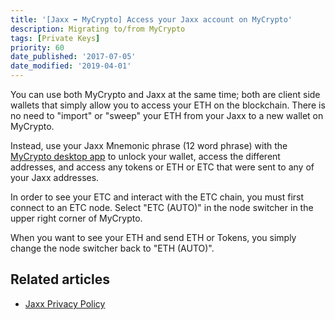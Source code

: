 ```yaml
---
title: '[Jaxx ➡ MyCrypto] Access your Jaxx account on MyCrypto'
description: Migrating to/from MyCrypto
tags: [Private Keys]
priority: 60
date_published: '2017-07-05'
date_modified: '2019-04-01'
---
```


You can use both MyCrypto and Jaxx at the same time; both are client side wallets that simply allow you to access your ETH on the blockchain. There is no need to "import" or "sweep" your ETH from your Jaxx to a new wallet on MyCrypto.

Instead, use your Jaxx Mnemonic phrase (12 word phrase) with the [MyCrypto desktop app](https://download.mycrypto.com/) to unlock your wallet, access the different addresses, and access any tokens or ETH or ETC that were sent to any of your Jaxx addresses.

In order to see your ETC and interact with the ETC chain, you must first connect to an ETC node. Select "ETC (AUTO)" in the node switcher in the upper right corner of MyCrypto.

When you want to see your ETH and send ETH or Tokens, you simply change the node switcher back to "ETH (AUTO)".

## Related articles

* [Jaxx Privacy Policy](https://jaxx.io/legal.html#privacyPolicy)
